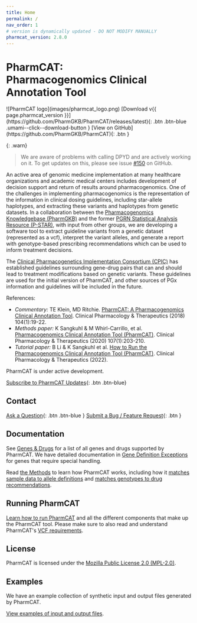 ```yaml
---
title: Home
permalink: /
nav_order: 1
# version is dynamically updated - DO NOT MODIFY MANUALLY
pharmcat_version: 2.8.0
---
```


# PharmCAT:<br />Pharmacogenomics Clinical Annotation Tool

<span class="logoDiv">
<span>![PharmCAT logo](images/pharmcat_logo.png)</span>
<span class="logoDiv__links">
<span>[Download v{{ page.pharmcat_version }}](https://github.com/PharmGKB/PharmCAT/releases/latest){: .btn .btn-blue .umami--click--download-button }</span>
<span>[View on GitHub](https://github.com/PharmGKB/PharmCAT){: .btn }</span>
</span>
</span>


{: .warn}
> We are aware of problems with calling DPYD and are actively working on it.  To get updates on this, please see
> issue [#150](https://github.com/PharmGKB/PharmCAT/issues/150) on GitHub.

An active area of genomic medicine implementation at many healthcare organizations and academic medical centers includes development of decision support and return of results around pharmacogenomics.  One of the challenges in implementing pharmacogenomics is the representation of the information in clinical dosing guidelines, including star-allele haplotypes, and extracting these variants and haplotypes from genetic datasets.  In a collaboration between the [Pharmacogenomics Knowledgebase (PharmGKB)](https://www.pharmgkb.org) and the former [PGRN Statistical Analysis Resource (P-STAR)](http://www.pgrn.org/p-star.html), with input from other groups, we are developing a software tool to extract guideline variants from a genetic dataset (represented as a vcf), interpret the variant alleles, and generate a report with genotype-based prescribing recommendations which can be used to inform treatment decisions.

The [Clinical Pharmacogenetics Implementation Consortium (CPIC)](https://cpicpgx.org) has established guidelines surrounding gene-drug pairs that can and should lead to treatment modifications based on genetic variants.  These guidelines are used for the initial version of PharmCAT, and other sources of PGx information and guidelines will be included in the future.

References:
- _Commentary:_ TE Klein, MD Ritchie. [PharmCAT: A Pharmacogenomics Clinical Annotation Tool](https://dx.doi.org/10.1002/cpt.928). Clinical Pharmacology & Therapeutics (2018) 104(1):19-22.
- _Methods paper:_ K Sangkuhl & M Whirl-Carrillo, et al. [Pharmacogenomics Clinical Annotation Tool (PharmCAT)](https://www.ncbi.nlm.nih.gov/pmc/articles/PMC6977333). Clinical Pharmacology & Therapeutics (2020) 107(1):203-210.
- _Tutorial paper:_ B Li & K Sangkuhl et al. [How to Run the Pharmacogenomics Clinical Annotation Tool (PharmCAT)](https://ascpt.onlinelibrary.wiley.com/doi/10.1002/cpt.2790). Clinical Pharmacology & Therapeutics (2022).

PharmCAT is under active development.

[Subscribe to PharmCAT Updates](https://pharmgkb.us10.list-manage.com/subscribe?u=c46dea014a68524407fdbffa1&id=d0d1ec73ab){: .btn .btn-blue}


## Contact

[Ask a Question](mailto:pharmcat@pharmgkb.org){: .btn .btn-blue }
[Submit a Bug / Feature Request](https://github.com/PharmGKB/PharmCAT/issues/new){: .btn }


## Documentation

See [Genes & Drugs](Genes-Drugs) for a list of all genes and drugs supported by PharmCAT.  We have detailed documentation in [Gene Definition Exceptions](methods/Gene-Definition-Exceptions) for genes that require special handling.

Read [the Methods](methods) to learn how PharmCAT works, including how it [matches sample data to allele definitions](methods/NamedAlleleMatcher-101) and [matches genotypes to drug recommendations](methods/Matching-Recommendations).


## Running PharmCAT

[Learn how to run PharmCAT](using) and all the different components that make up the PharmCAT tool.  Please make sure to also read and understand PharmCAT's [VCF requirements](using/VCF-Requirements).


## License

PharmCAT is licensed under the [Mozilla Public License 2.0 (MPL-2.0)](https://github.com/PharmGKB/PharmCAT/blob/main/LICENSE).


## Examples

We have an example collection of synthetic input and output files generated by PharmCAT.

[View examples of input and output files](examples).
